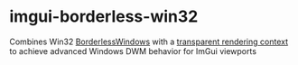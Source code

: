 # imgui-borderless-win32
Combines Win32 [BorderlessWindows](https://github.com/melak47/BorderlessWindow) with a [transparent rendering context](https://stackoverflow.com/questions/4052940/how-to-make-an-opengl-rendering-context-with-transparent-background) to achieve advanced Windows DWM behavior for ImGui viewports
